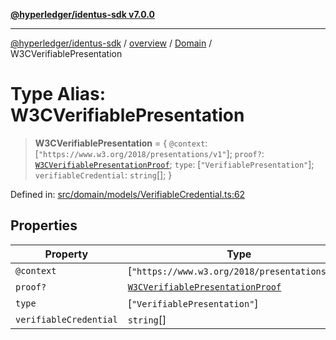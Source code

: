 [**@hyperledger/identus-sdk v7.0.0**](../../../../README.md)

***

[@hyperledger/identus-sdk](../../../../README.md) / [overview](../../../README.md) / [Domain](../README.md) / W3CVerifiablePresentation

# Type Alias: W3CVerifiablePresentation

> **W3CVerifiablePresentation** = \{ `@context`: \[`"https://www.w3.org/2018/presentations/v1"`\]; `proof?`: [`W3CVerifiablePresentationProof`](W3CVerifiablePresentationProof.md); `type`: \[`"VerifiablePresentation"`\]; `verifiableCredential`: `string`[]; \}

Defined in: [src/domain/models/VerifiableCredential.ts:62](https://github.com/hyperledger/identus-edge-agent-sdk-ts/blob/96423ee84b124a31ce63036d9d623d1cb73a13c2/src/domain/models/VerifiableCredential.ts#L62)

## Properties

| Property | Type | Defined in |
| ------ | ------ | ------ |
| <a id="context"></a> `@context` | \[`"https://www.w3.org/2018/presentations/v1"`\] | [src/domain/models/VerifiableCredential.ts:63](https://github.com/hyperledger/identus-edge-agent-sdk-ts/blob/96423ee84b124a31ce63036d9d623d1cb73a13c2/src/domain/models/VerifiableCredential.ts#L63) |
| <a id="proof"></a> `proof?` | [`W3CVerifiablePresentationProof`](W3CVerifiablePresentationProof.md) | [src/domain/models/VerifiableCredential.ts:70](https://github.com/hyperledger/identus-edge-agent-sdk-ts/blob/96423ee84b124a31ce63036d9d623d1cb73a13c2/src/domain/models/VerifiableCredential.ts#L70) |
| <a id="type"></a> `type` | \[`"VerifiablePresentation"`\] | [src/domain/models/VerifiableCredential.ts:66](https://github.com/hyperledger/identus-edge-agent-sdk-ts/blob/96423ee84b124a31ce63036d9d623d1cb73a13c2/src/domain/models/VerifiableCredential.ts#L66) |
| <a id="verifiablecredential"></a> `verifiableCredential` | `string`[] | [src/domain/models/VerifiableCredential.ts:69](https://github.com/hyperledger/identus-edge-agent-sdk-ts/blob/96423ee84b124a31ce63036d9d623d1cb73a13c2/src/domain/models/VerifiableCredential.ts#L69) |
